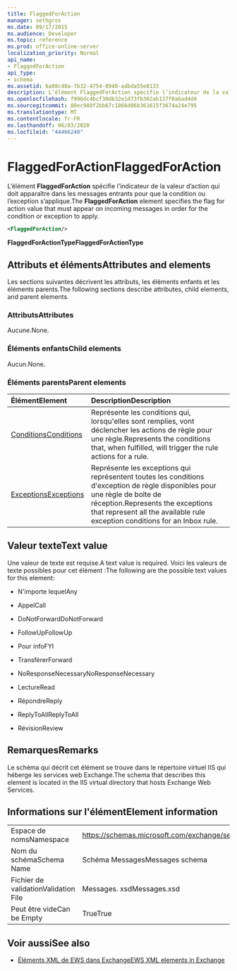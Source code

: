 ```yaml
---
title: FlaggedForAction
manager: sethgros
ms.date: 09/17/2015
ms.audience: Developer
ms.topic: reference
ms.prod: office-online-server
localization_priority: Normal
api_name:
- FlaggedForAction
api_type:
- schema
ms.assetid: 6a08c48a-7b32-4754-8940-adbda55e8133
description: L’élément FlaggedForAction spécifie l’indicateur de la valeur d’action qui doit apparaître dans les messages entrants pour que la condition ou l’exception s’applique.
ms.openlocfilehash: f996dc4bcf30db32e1d73fb302ab137f0a6ad4d4
ms.sourcegitcommit: 88ec988f2bb67c1866d06b361615f3674a24e795
ms.translationtype: MT
ms.contentlocale: fr-FR
ms.lasthandoff: 06/03/2020
ms.locfileid: "44466240"
---
```

# <a name="flaggedforaction"></a><span data-ttu-id="a8827-103">FlaggedForAction</span><span class="sxs-lookup"><span data-stu-id="a8827-103">FlaggedForAction</span></span>

<span data-ttu-id="a8827-104">L’élément **FlaggedForAction** spécifie l’indicateur de la valeur d’action qui doit apparaître dans les messages entrants pour que la condition ou l’exception s’applique.</span><span class="sxs-lookup"><span data-stu-id="a8827-104">The **FlaggedForAction** element specifies the flag for action value that must appear on incoming messages in order for the condition or exception to apply.</span></span> 
  
```XML
<FlaggedForAction/>
```

 <span data-ttu-id="a8827-105">**FlaggedForActionType**</span><span class="sxs-lookup"><span data-stu-id="a8827-105">**FlaggedForActionType**</span></span>
## <a name="attributes-and-elements"></a><span data-ttu-id="a8827-106">Attributs et éléments</span><span class="sxs-lookup"><span data-stu-id="a8827-106">Attributes and elements</span></span>

<span data-ttu-id="a8827-107">Les sections suivantes décrivent les attributs, les éléments enfants et les éléments parents.</span><span class="sxs-lookup"><span data-stu-id="a8827-107">The following sections describe attributes, child elements, and parent elements.</span></span>
  
### <a name="attributes"></a><span data-ttu-id="a8827-108">Attributs</span><span class="sxs-lookup"><span data-stu-id="a8827-108">Attributes</span></span>

<span data-ttu-id="a8827-109">Aucune.</span><span class="sxs-lookup"><span data-stu-id="a8827-109">None.</span></span>
  
### <a name="child-elements"></a><span data-ttu-id="a8827-110">Éléments enfants</span><span class="sxs-lookup"><span data-stu-id="a8827-110">Child elements</span></span>

<span data-ttu-id="a8827-111">Aucun.</span><span class="sxs-lookup"><span data-stu-id="a8827-111">None.</span></span>
  
### <a name="parent-elements"></a><span data-ttu-id="a8827-112">Éléments parents</span><span class="sxs-lookup"><span data-stu-id="a8827-112">Parent elements</span></span>

|<span data-ttu-id="a8827-113">**Élément**</span><span class="sxs-lookup"><span data-stu-id="a8827-113">**Element**</span></span>|<span data-ttu-id="a8827-114">**Description**</span><span class="sxs-lookup"><span data-stu-id="a8827-114">**Description**</span></span>|
|:-----|:-----|
|[<span data-ttu-id="a8827-115">Conditions</span><span class="sxs-lookup"><span data-stu-id="a8827-115">Conditions</span></span>](conditions.md) <br/> |<span data-ttu-id="a8827-116">Représente les conditions qui, lorsqu'elles sont remplies, vont déclencher les actions de règle pour une règle.</span><span class="sxs-lookup"><span data-stu-id="a8827-116">Represents the conditions that, when fulfilled, will trigger the rule actions for a rule.</span></span>  <br/> |
|[<span data-ttu-id="a8827-117">Exceptions</span><span class="sxs-lookup"><span data-stu-id="a8827-117">Exceptions</span></span>](exceptions.md) <br/> |<span data-ttu-id="a8827-118">Représente les exceptions qui représentent toutes les conditions d'exception de règle disponibles pour une règle de boîte de réception.</span><span class="sxs-lookup"><span data-stu-id="a8827-118">Represents the exceptions that represent all the available rule exception conditions for an Inbox rule.</span></span>  <br/> |
   
## <a name="text-value"></a><span data-ttu-id="a8827-119">Valeur texte</span><span class="sxs-lookup"><span data-stu-id="a8827-119">Text value</span></span>

<span data-ttu-id="a8827-120">Une valeur de texte est requise.</span><span class="sxs-lookup"><span data-stu-id="a8827-120">A text value is required.</span></span> <span data-ttu-id="a8827-121">Voici les valeurs de texte possibles pour cet élément :</span><span class="sxs-lookup"><span data-stu-id="a8827-121">The following are the possible text values for this element:</span></span>
  
- <span data-ttu-id="a8827-122">N'importe lequel</span><span class="sxs-lookup"><span data-stu-id="a8827-122">Any</span></span>
    
- <span data-ttu-id="a8827-123">Appel</span><span class="sxs-lookup"><span data-stu-id="a8827-123">Call</span></span>
    
- <span data-ttu-id="a8827-124">DoNotForward</span><span class="sxs-lookup"><span data-stu-id="a8827-124">DoNotForward</span></span>
    
- <span data-ttu-id="a8827-125">FollowUp</span><span class="sxs-lookup"><span data-stu-id="a8827-125">FollowUp</span></span>
    
- <span data-ttu-id="a8827-126">Pour info</span><span class="sxs-lookup"><span data-stu-id="a8827-126">FYI</span></span>
    
- <span data-ttu-id="a8827-127">Transférer</span><span class="sxs-lookup"><span data-stu-id="a8827-127">Forward</span></span>
    
- <span data-ttu-id="a8827-128">NoResponseNecessary</span><span class="sxs-lookup"><span data-stu-id="a8827-128">NoResponseNecessary</span></span>
    
- <span data-ttu-id="a8827-129">Lecture</span><span class="sxs-lookup"><span data-stu-id="a8827-129">Read</span></span>
    
- <span data-ttu-id="a8827-130">Répondre</span><span class="sxs-lookup"><span data-stu-id="a8827-130">Reply</span></span>
    
- <span data-ttu-id="a8827-131">ReplyToAll</span><span class="sxs-lookup"><span data-stu-id="a8827-131">ReplyToAll</span></span>
    
- <span data-ttu-id="a8827-132">Révision</span><span class="sxs-lookup"><span data-stu-id="a8827-132">Review</span></span>
    
## <a name="remarks"></a><span data-ttu-id="a8827-133">Remarques</span><span class="sxs-lookup"><span data-stu-id="a8827-133">Remarks</span></span>

<span data-ttu-id="a8827-134">Le schéma qui décrit cet élément se trouve dans le répertoire virtuel IIS qui héberge les services web Exchange.</span><span class="sxs-lookup"><span data-stu-id="a8827-134">The schema that describes this element is located in the IIS virtual directory that hosts Exchange Web Services.</span></span>
  
## <a name="element-information"></a><span data-ttu-id="a8827-135">Informations sur l'élément</span><span class="sxs-lookup"><span data-stu-id="a8827-135">Element information</span></span>

|||
|:-----|:-----|
|<span data-ttu-id="a8827-136">Espace de noms</span><span class="sxs-lookup"><span data-stu-id="a8827-136">Namespace</span></span>  <br/> |https://schemas.microsoft.com/exchange/services/2006/messages  <br/> |
|<span data-ttu-id="a8827-137">Nom du schéma</span><span class="sxs-lookup"><span data-stu-id="a8827-137">Schema Name</span></span>  <br/> |<span data-ttu-id="a8827-138">Schéma Messages</span><span class="sxs-lookup"><span data-stu-id="a8827-138">Messages schema</span></span>  <br/> |
|<span data-ttu-id="a8827-139">Fichier de validation</span><span class="sxs-lookup"><span data-stu-id="a8827-139">Validation File</span></span>  <br/> |<span data-ttu-id="a8827-140">Messages. xsd</span><span class="sxs-lookup"><span data-stu-id="a8827-140">Messages.xsd</span></span>  <br/> |
|<span data-ttu-id="a8827-141">Peut être vide</span><span class="sxs-lookup"><span data-stu-id="a8827-141">Can be Empty</span></span>  <br/> |<span data-ttu-id="a8827-142">True</span><span class="sxs-lookup"><span data-stu-id="a8827-142">True</span></span>  <br/> |
   
## <a name="see-also"></a><span data-ttu-id="a8827-143">Voir aussi</span><span class="sxs-lookup"><span data-stu-id="a8827-143">See also</span></span>



- [<span data-ttu-id="a8827-144">Éléments XML de EWS dans Exchange</span><span class="sxs-lookup"><span data-stu-id="a8827-144">EWS XML elements in Exchange</span></span>](ews-xml-elements-in-exchange.md)

